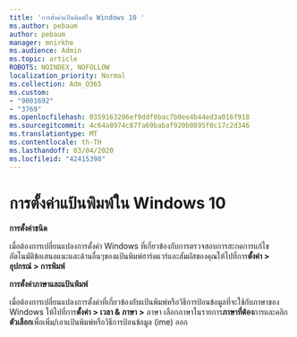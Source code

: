 ```yaml
---
title: 'การตั้งค่าแป้นพิมพ์ใน Windows 10 '
ms.author: pebaum
author: pebaum
manager: mnirkhe
ms.audience: Admin
ms.topic: article
ROBOTS: NOINDEX, NOFOLLOW
localization_priority: Normal
ms.collection: Adm_O365
ms.custom:
- "9001692"
- "3769"
ms.openlocfilehash: 0359163206ef9ddf0bac7b0ee4b44ed3a016f918
ms.sourcegitcommit: 4c64a8974c87fa69babaf920b0895f0c17c2d346
ms.translationtype: MT
ms.contentlocale: th-TH
ms.lasthandoff: 03/04/2020
ms.locfileid: "42415398"
---
```

# <a name="keyboard-settings-in-windows-10"></a>การตั้งค่าแป้นพิมพ์ใน Windows 10

**การตั้งค่าชนิด**

เมื่อต้องการเปลี่ยนแปลงการตั้งค่า Windows ที่เกี่ยวข้องกับการตรวจสอบการสะกดการแก้ไขอัตโนมัติข้อเสนอแนะและด้านอื่นๆของแป้นพิมพ์ฮาร์ดแวร์และสัมผัสของคุณให้ไปที่การ**ตั้งค่า > อุปกรณ์ > การพิมพ์** 

**การตั้งค่าภาษาและแป้นพิมพ์**

เมื่อต้องการเปลี่ยนแปลงการตั้งค่าที่เกี่ยวข้องกับแป้นพิมพ์หรือวิธีการป้อนข้อมูลที่จะใช้กับภาษาของ Windows ให้ไปที่การ**ตั้งค่า > เวลา & ภาษา >** ภาษา เลือกภาษาในรายการ**ภาษาที่ต้อง**การและคลิก**ตัวเลือก**เพื่อเพิ่ม/เอาแป้นพิมพ์หรือวิธีการป้อนข้อมูล (ime) ออก

